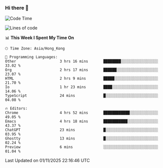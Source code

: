 ### Hi there 👋

<!--
**nicehiro/nicehiro** is a ✨ _special_ ✨ repository because its `README.md` (this file) appears on your GitHub profile.

Here are some ideas to get you started:

- 🔭 I’m currently working on ...
- 🌱 I’m currently learning ...
- 👯 I’m looking to collaborate on ...
- 🤔 I’m looking for help with ...
- 💬 Ask me about ...
- 📫 How to reach me: ...
- 😄 Pronouns: ...
- ⚡ Fun fact: ...
-->

<!--START_SECTION:waka-->
![Code Time](http://img.shields.io/badge/Code%20Time-1%2C186%20hrs%2049%20mins-blue)

![Lines of code](https://img.shields.io/badge/From%20Hello%20World%20I%27ve%20Written-1.9%20million%20lines%20of%20code-blue)

📊 **This Week I Spent My Time On** 

```text
🕑︎ Time Zone: Asia/Hong_Kong

💬 Programming Languages: 
Other                    3 hrs 16 mins       ████████░░░░░░░░░░░░░░░░░   33.02 % 
Org                      2 hrs 17 mins       ██████░░░░░░░░░░░░░░░░░░░   23.07 % 
HTML                     2 hrs 9 mins        █████░░░░░░░░░░░░░░░░░░░░   21.70 % 
Io                       1 hr 23 mins        ████░░░░░░░░░░░░░░░░░░░░░   14.06 % 
TypeScript               24 mins             █░░░░░░░░░░░░░░░░░░░░░░░░   04.08 % 

🔥 Editors: 
Chrome                   4 hrs 52 mins       ████████████░░░░░░░░░░░░░   49.05 % 
Emacs                    4 hrs 18 mins       ███████████░░░░░░░░░░░░░░   43.37 % 
ChatGPT                  23 mins             █░░░░░░░░░░░░░░░░░░░░░░░░   03.95 % 
Ghostty                  13 mins             █░░░░░░░░░░░░░░░░░░░░░░░░   02.24 % 
Preview                  6 mins              ░░░░░░░░░░░░░░░░░░░░░░░░░   01.04 % 
```


 Last Updated on 01/11/2025 22:16:46 UTC
<!--END_SECTION:waka-->
